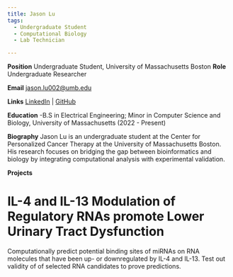 ```yaml
---
title: Jason Lu
tags:
  - Undergraduate Student
  - Computational Biology
  - Lab Technician

---
```


**Position** Undergraduate Student, University of Massachusetts Boston
**Role** Undergraduate Researcher

**Email**
[jason.lu002@umb.edu](mailto:jason.lu002@umb.edu)

**Links**
[LinkedIn](https://www.linkedin.com/in/jasonlu03) | 
[GitHub](https://github.com/JaLuLus)

**Education**
-B.S in Electrical Engineering; Minor in Computer Science and Biology, University of Massachusetts (2022 - Present) 

**Biography**
Jason Lu is an undergraduate student at the Center for Personalized Cancer Therapy at the University of Massachusetts Boston. His research focuses on bridging the gap between bioinformatics and biology by integrating computational analysis with experimental validation.


**Projects**
# IL-4 and IL-13 Modulation of Regulatory RNAs promote Lower Urinary Tract Dysfunction
Computationally predict potential binding sites of miRNAs on RNA molecules that have been up- or downregulated by IL-4 and IL-13.
Test out validity of of selected RNA candidates to prove predictions.
